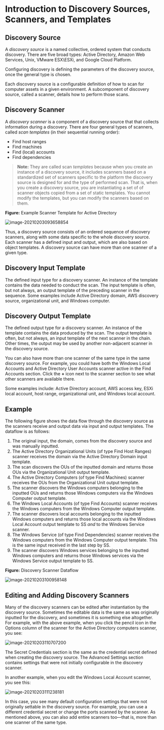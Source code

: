 [title]: # (Discovery Sources, Scanners, and Templates)
[tags]: # (discovery,discovery scanner,discovery source,discovery scanner)
[priority]: # (1000)

# Introduction to Discovery Sources, Scanners, and Templates

## Discovery Source

A *discovery source* is a named collective, ordered system that conducts discovery. There are five broad types: Active Directory, Amazon Web Services, Unix, VMware ESX\ESXi, and Google Cloud Platform.

Configuring discovery is defining the parameters of the discovery source, once the general type is chosen.

Each discovery source is a configurable definition of how to scan for computer assets in a given environment. A subcomponent of discovery source, called a scanner, details how to perform those scans.

## Discovery Scanner

A *discovery scanner* is a component of a discovery source that that collects information during a discovery. There are four general types of scanners, called *scan templates* (in their sequential running order): 

- Find host ranges
- Find machines
- Find (local) accounts
- Find dependencies

> **Note:** They are called scan *templates* because when you create an instance of a discovery source, it includes scanners based on a standardized set of scanners specific to the platform the discovery source is designed for and the type of performed scan. That is, when you create a discovery source, you are instantiating a set of of scanner objects copied from a set of static templates. You cannot modify the templates, but you can modify the scanners based on them.

**Figure:** Example Scanner Template for Active Directory

![image-20210203093658854](./images/image-20210203093658854.png)

Thus, a discovery source consists of an ordered sequence of discovery scanners, along with some data specific to the whole discovery source. Each scanner has a defined input and output, which are also based on object templates. A discovery source can have more than one scanner of a given type.

## Discovery Input Template

The defined input type for a discovery scanner. An instance of the template contains the data needed to conduct the scan. The input template is often, but not always, an output template of the preceding scanner in the sequence. Some examples include Active Directory domain, AWS discovery source, organizational unit, and Windows computer.

## Discovery Output Template

The defined output type for a discovery scanner. An instance of the template contains the data produced by the scan. The output template is often, but not always, an input template of the next scanner in the chain. Other times, the output may be used by another non-adjacent scanner in the discovery source. 

You can also have more than one scanner of the same type in the same discovery source. For example, you could have both the Windows Local Accounts and Active Directory User Accounts scanner active in the Find Accounts section. Click the **+** icon next to the scanner section to see what other scanners are available there.

Some examples include: Active Directory account, AWS access key, ESXi local account, host range, organizational unit, and Windows local account.

## Example

The following figure shows the data flow through the discovery source as the scanners receive and output data via input and output templates. The dataflow is as follows:

1. The original input, the domain, comes from the discovery source and was manually inputted. 
1. The Active Directory Organizational Units (of type Find Host Ranges) scanner receives the domain via the Active Directory Domain input template.
1. The scan discovers the OUs of the inputted domain and returns those OUs via the Organizational Unit output template.
1. The Active Directory Computers (of type Find Machines) scanner receives the OUs from the Organizational Unit output template.
1. The scanner discovers the Windows computers belonging to the inputted OUs and returns those Windows computers via the Windows Computer output template.
1. The Windows Local Accounts (of type Find Accounts) scanner receives the Windows computers from the Windows Computer output template.
1. The scanner discovers local accounts belonging to the inputted Windows computers and returns those local accounts via the Windows Local Account output template to SS *and* to the Windows Service scanner.
1. The Windows Service (of type Find Dependencies) scanner receives the Windows computers from the Windows Computer output template. This is the same input received in the last step by SS.
1. The scanner discovers Windows services belonging to the inputted Windows computers and returns those Windows services via the Windows Service output template to SS.

**Figure:** Discovery Scanner Dataflow

![image-20210203100958148](./images/image-20210203100958148.png) 

## Editing and Adding Discovery Scanners

Many of the discovery scanners can be edited after instantiation by the discovery source. Sometimes the editable data is the same as was originally inputted for the discovery, and sometimes it is something else altogether. For example, with the above example, when you click the pencil icon in the Options column of the scanner for the Active Directory computers scanner, you see:

![image-20210203110707200](./images/image-20210203110707200.png)

The Secret Credentials section is the same as the credential secret defined when creating the discovery source. The Advanced Settings section contains settings that were not initially configurable in the discovery scanner.

In another example, when you edit the Windows Local Account scanner, you see this:

![image-20210203111238181](./images/image-20210203111238181.png)

In this case, you see many default configuration settings that were not originally settable in the discovery source. For example, you can use a different credential secret or change the ports scanned by the scanner. As mentioned above, you can also add entire scanners too—that is, more than one scanner of the same type.
